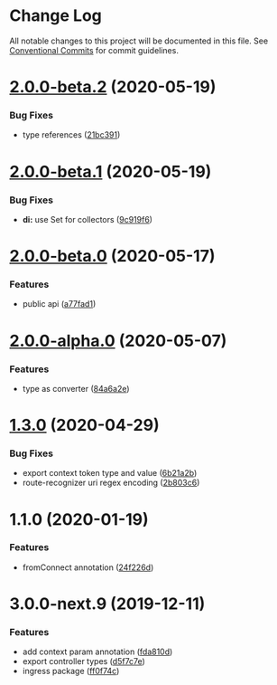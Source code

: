 # Change Log

All notable changes to this project will be documented in this file.
See [Conventional Commits](https://conventionalcommits.org) for commit guidelines.

# [2.0.0-beta.2](https://github.com/ingress/ingress/compare/@ingress/di@2.0.0-beta.1...@ingress/di@2.0.0-beta.2) (2020-05-19)


### Bug Fixes

* type references ([21bc391](https://github.com/ingress/ingress/commit/21bc3916c097dcd9186740198a795fb2bc695c38))





# [2.0.0-beta.1](https://github.com/ingress/ingress/compare/@ingress/di@2.0.0-beta.0...@ingress/di@2.0.0-beta.1) (2020-05-19)


### Bug Fixes

* **di:** use Set for collectors ([9c919f6](https://github.com/ingress/ingress/commit/9c919f6d40d4d68a383d536e46fd0b7c2130c998))





# [2.0.0-beta.0](https://github.com/ingress/ingress/compare/@ingress/di@2.0.0-alpha.0...@ingress/di@2.0.0-beta.0) (2020-05-17)


### Features

* public api ([a77fad1](https://github.com/ingress/ingress/commit/a77fad13d62ecc39cf4c7427325d144344106af5))





# [2.0.0-alpha.0](https://github.com/ingress/ingress/compare/@ingress/di@1.3.0...@ingress/di@2.0.0-alpha.0) (2020-05-07)


### Features

* type as converter ([84a6a2e](https://github.com/ingress/ingress/commit/84a6a2e8ef36d283a74d23d6242f7b7ac4f14037))





# [1.3.0](https://github.com/ingress/ingress/compare/@ingress/di@1.1.0...@ingress/di@1.3.0) (2020-04-29)


### Bug Fixes

* export context token type and value ([6b21a2b](https://github.com/ingress/ingress/commit/6b21a2bc2d423c6a9d90f441b96fd7c358360f46))
* route-recognizer uri regex encoding ([2b803c6](https://github.com/ingress/ingress/commit/2b803c6b42c65b0be0310b7ba37f2f995e7e6af9))





# 1.1.0 (2020-01-19)


### Features

* fromConnect annotation ([24f226d](https://github.com/ingress/ingress/commit/24f226d9e56ea694b333ae28d689802145df7227))



# 3.0.0-next.9 (2019-12-11)


### Features

* add context param annotation ([fda810d](https://github.com/ingress/ingress/commit/fda810dd7d7643a680b444ffe0764a68811febde))
* export controller types ([d5f7c7e](https://github.com/ingress/ingress/commit/d5f7c7e3a8d4abefc0d7974217d5283fac38ed65))
* ingress package ([ff0f74c](https://github.com/ingress/ingress/commit/ff0f74c80ac59044db0a571e2a1c88a64f62e8fd))
